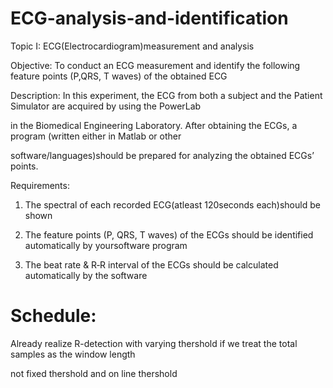 ECG-analysis-and-identification
===============================
Topic I: ECG(Electrocardiogram)measurement and analysis

Objective: To conduct an ECG measurement and identify the following feature points (P,QRS, T waves) of the obtained ECG

Description: In this experiment, the ECG from both a subject and the Patient Simulator are acquired by using the PowerLab

in the Biomedical Engineering Laboratory. After obtaining the ECGs, a program (written either in Matlab or other

software/languages)should be prepared for analyzing the obtained ECGs’ points.

Requirements:

1. The spectral of each recorded ECG(atleast 120seconds each)should be shown

2. The feature points (P, QRS, T waves) of the ECGs should be identified automatically by yoursoftware program

3. The beat rate & R‐R interval of the ECGs should be calculated automatically by the software

Schedule:
==============================
Already realize R-detection with varying thershold if we treat the total samples as the window length

not fixed thershold and on line thershold

